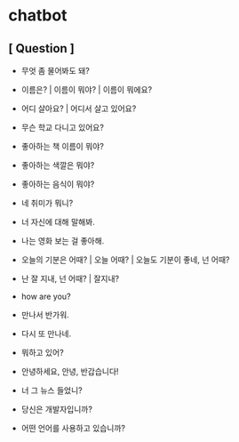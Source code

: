 # chatbot


## [ Question ]

- 무엇 좀 물어봐도 돼?

- 이름은? | 이름이 뭐야? | 이름이 뭐에요?
- 어디 살아요? | 어디서 살고 있어요?
- 무슨 학교 다니고 있어요?
- 좋아하는 책 이름이 뭐야?
- 좋아하는 색깔은 뭐야?
- 좋아하는 음식이 뭐야?
- 네 취미가 뭐니?
- 너 자신에 대해 말해봐.

- 나는 영화 보는 걸 좋아해.

- 오늘의 기분은 어때? | 오늘 어때? | 오늘도 기분이 좋네, 넌 어때?
- 난 잘 지내, 넌 어때? | 잘지내?
- how are you?

- 만나서 반가워.
- 다시 또 만나네.
- 뭐하고 있어?
- 안녕하세요, 안녕, 반갑습니다!
- 너 그 뉴스 들었니?

- 당신은 개발자입니까?
- 어떤 언어를 사용하고 있습니까?
